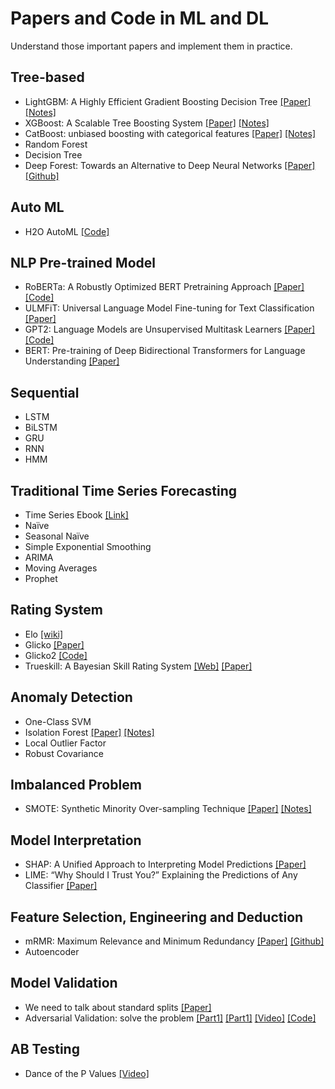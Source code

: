 # Papers and Code in ML and DL
Understand those important papers and implement them in practice.

## Tree-based
- LightGBM: A Highly Efficient Gradient Boosting Decision Tree [[Paper]](https://papers.nips.cc/paper/6907-lightgbm-a-highly-efficient-gradient-boosting-decision-tree.pdf) [[Notes]](notes/LightGBM.md) 
- XGBoost: A Scalable Tree Boosting System [[Paper]](https://arxiv.org/pdf/1603.02754.pdf) [[Notes]](notes/XGBoost.pdf) 
- CatBoost: unbiased boosting with categorical features [[Paper]](https://arxiv.org/pdf/1706.09516.pdf) [[Notes]](notes/CatBoost.md) 
- Random Forest
- Decision Tree 
- Deep Forest: Towards an Alternative to Deep Neural Networks [[Paper]](https://arxiv.org/pdf/1702.08835v2.pdf) [[Github]](https://github.com/kingfengji/gcForest)
 

## Auto ML
- H2O AutoML [[Code]](http://docs.h2o.ai/h2o/latest-stable/h2o-docs/automl.html) 



## NLP Pre-trained Model
- RoBERTa: A Robustly Optimized BERT Pretraining Approach [[Paper]](https://arxiv.org/pdf/1907.11692.pdf) [[Code]](src/RoBERTa_multi_class_yelp5.ipynb) 
- ULMFiT: Universal Language Model Fine-tuning for Text Classification [[Paper]](https://arxiv.org/pdf/1801.06146.pdf)
- GPT2: Language Models are Unsupervised Multitask Learners [[Paper]](https://d4mucfpksywv.cloudfront.net/better-language-models/language_models_are_unsupervised_multitask_learners.pdf) [[Code]](https://github.com/openai/gpt-2)
- BERT: Pre-training of Deep Bidirectional Transformers for
Language Understanding [[Paper]](https://arxiv.org/pdf/1810.04805.pdf)

## Sequential
- LSTM 
- BiLSTM
- GRU
- RNN
- HMM

## Traditional Time Series Forecasting
- Time Series Ebook [[Link]](https://otexts.com/fpp2/ets-forecasting.html)
- Naïve 
- Seasonal Naïve
- Simple Exponential Smoothing
- ARIMA
- Moving Averages 
- Prophet

## Rating System
- Elo [[wiki]](https://en.wikipedia.org/wiki/Elo_rating_system)
- Glicko [[Paper]](http://www.glicko.net/research/acjpaper.pdf)
- Glicko2 [[Code]](https://bitbucket.org/deepy/glicko2/src/default/)
- Trueskill: A Bayesian Skill Rating System  [[Web]](https://trueskill.org/) [[Paper]](https://www.microsoft.com/en-us/research/wp-content/uploads/2007/01/NIPS2006_0688.pdf)


## Anomaly Detection
- One-Class SVM
- Isolation Forest [[Paper]](https://cs.nju.edu.cn/zhouzh/zhouzh.files/publication/icdm08b.pdf?q=isolation-forest) [[Notes]](notes/Smote.md) 
- Local Outlier Factor
- Robust Covariance


## Imbalanced Problem
* SMOTE: Synthetic Minority Over-sampling Technique [[Paper]](https://arxiv.org/pdf/1106.1813.pdf) [[Notes]](notes/Smote.md)

## Model Interpretation
* SHAP: A Unified Approach to Interpreting Model
Predictions [[Paper]](https://arxiv.org/pdf/1705.07874.pdf)
* LIME: “Why Should I Trust You?”
Explaining the Predictions of Any Classifier [[Paper]](https://cs.nju.edu.cn/zhouzh/zhouzh.files/publication/icdm08b.pdf?q=isolation-forest)

## Feature Selection, Engineering and Deduction
- mRMR: Maximum Relevance and Minimum Redundancy [[Paper]](http://home.penglab.com/papersall/docpdf/2005_TPAMI_FeaSel.pdf) [[Github]](https://github.com/fbrundu/pymrmr)
- Autoencoder

## Model Validation
- We need to talk about standard splits [[Paper]](https://pdfs.semanticscholar.org/94be/fec2a6d96e3a60fb8b77f2e161666743c1a5.pdf)
- Adversarial Validation: solve the problem  [[Part1]](http://fastml.com/adversarial-validation-part-one/) [[Part1]](http://fastml.com/adversarial-validation-part-two/) [[Video]](https://www.youtube.com/watch?v=7cUCDRaIZ7I) [[Code]](https://github.com/zjost/blog_code/blob/master/adversarial_validation/adversarial-validation-example.ipynb)

## AB Testing 
-  Dance of the P Values [[Video]](https://www.youtube.com/watch?v=5OL1RqHrZQ8)


